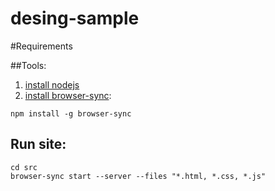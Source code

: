 # desing-sample


#Requirements

##Tools:

1. [install nodejs](http://nodejs.org) 
2. [install browser-sync](http://www.browsersync.io/):
```	
npm install -g browser-sync
```	

## Run site:
```	
cd src
browser-sync start --server --files "*.html, *.css, *.js"
```	


